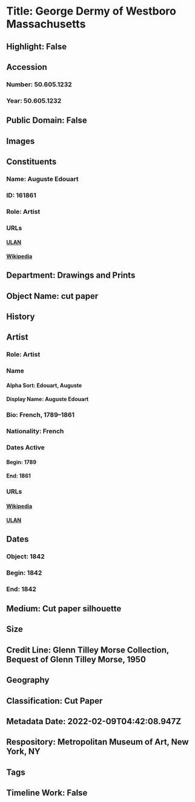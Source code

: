# Title: George Dermy of Westboro Massachusetts
## Highlight: False
## Accession
### Number: 50.605.1232
### Year: 50.605.1232
## Public Domain: False
## Images
## Constituents
### Name: Auguste Edouart
### ID: 161861
### Role: Artist
### URLs
#### [ULAN](http://vocab.getty.edu/page/ulan/500119964)
#### [Wikipedia](https://www.wikidata.org/wiki/Q2870949)
## Department: Drawings and Prints
## Object Name: cut paper
## History
## Artist
### Role: Artist
### Name
#### Alpha Sort: Edouart, Auguste
#### Display Name: Auguste Edouart
### Bio: French, 1789–1861
### Nationality: French
### Dates Active
#### Begin: 1789
#### End: 1861
### URLs
#### [Wikipedia](https://www.wikidata.org/wiki/Q2870949)
#### [ULAN](http://vocab.getty.edu/page/ulan/500119964)
## Dates
### Object: 1842
### Begin: 1842
### End: 1842
## Medium: Cut paper silhouette
## Size
## Credit Line: Glenn Tilley Morse Collection, Bequest of Glenn Tilley Morse, 1950
## Geography
## Classification: Cut Paper
## Metadata Date: 2022-02-09T04:42:08.947Z
## Respository: Metropolitan Museum of Art, New York, NY
## Tags
## Timeline Work: False